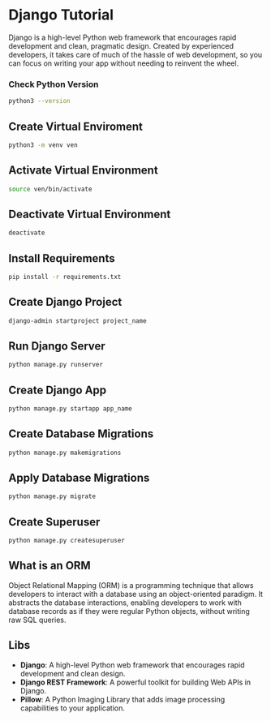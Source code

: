 # Django Tutorial
Django is a high-level Python web framework that encourages rapid development and clean, pragmatic design.
Created by experienced developers, it takes care of much of the hassle of web development, so you can focus on writing your app without needing to reinvent the wheel.

### Check Python Version

```bash
python3 --version
```

## Create Virtual Enviroment

```bash
python3 -m venv ven
```

## Activate Virtual Environment

```bash
source ven/bin/activate
```

## Deactivate Virtual Environment

```bash
deactivate
```

## Install Requirements

```bash
pip install -r requirements.txt
```

## Create Django Project

```bash
django-admin startproject project_name
```

## Run Django Server

```bash
python manage.py runserver
```

## Create Django App

```bash
python manage.py startapp app_name
```

## Create Database Migrations

```bash
python manage.py makemigrations
```

## Apply Database Migrations

```bash
python manage.py migrate
```

## Create Superuser

```bash
python manage.py createsuperuser
```

## What is an ORM
Object Relational Mapping (ORM) is a programming technique that allows developers to interact with a database using an object-oriented paradigm. It abstracts the database interactions, enabling developers to work with database records as if they were regular Python objects, without writing raw SQL queries.

## Libs
- **Django**: A high-level Python web framework that encourages rapid development and clean design.
- **Django REST Framework**: A powerful toolkit for building Web APIs in Django.
- **Pillow**: A Python Imaging Library that adds image processing capabilities to your application.